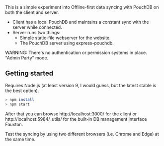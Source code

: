 This is a simple experiment into Offline-first data syncing with PouchDB on both the client and server.

* Client has a local PouchDB and maintains a constant sync with the server while connected.
* Server runs two things:
  * Simple static-file webserver for the website.
  * The PouchDB server using express-pouchdb.

WARNING: There's no authentication or permission systems in place. "Admin Party" mode.

## Getting started

Requires Node.js (at least version 9, I would guess, but the latest stable is the best option).

```sh
> npm install
> npm start
```

After that you can browse http://localhost:3000/ for the client or http://localhost:5984/_utils/ for the built-in DB management interface Fauxton.

Test the syncing by using two different browsers (i.e. Chrome and Edge) at the same time.
